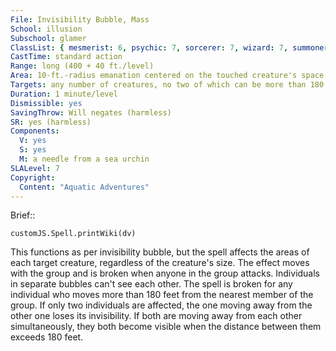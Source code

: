```yaml
---
File: Invisibility Bubble, Mass
School: illusion
Subschool: glamer
ClassList: { mesmerist: 6, psychic: 7, sorcerer: 7, wizard: 7, summoner: 6, unchained summoner: 6 }
CastTime: standard action
Range: long (400 + 40 ft./level)
Area: 10-ft.-radius emanation centered on the touched creature's space
Targets: any number of creatures, no two of which can be more than 180 ft. apart
Duration: 1 minute/level
Dismissible: yes
SavingThrow: Will negates (harmless)
SR: yes (harmless)
Components:
  V: yes
  S: yes
  M: a needle from a sea urchin
SLALevel: 7
Copyright:
  Content: "Aquatic Adventures"
---
```

Brief:: 

```dataviewjs
customJS.Spell.printWiki(dv)
```

This functions as per invisibility bubble, but the spell affects the areas of each target creature, regardless of the creature's size. The effect moves with the group and is broken when anyone in the group attacks. Individuals in separate bubbles can't see each other. The spell is broken for any individual who moves more than 180 feet from the nearest member of the group. If only two individuals are affected, the one moving away from the other one loses its invisibility. If both are moving away from each other simultaneously, they both become visible when the distance between them exceeds 180 feet.
